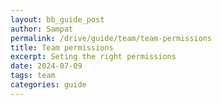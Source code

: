 ```yaml
---
layout: bb_guide_post
author: Sampat
permalink: /drive/guide/team/team-permissions
title: Team permissions
excerpt: Seting the right permissions
date: 2024-07-09
tags: team
categories: guide
---
```


